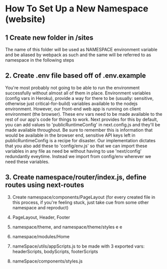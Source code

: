 # How To Set Up a New Namespace (website)

## 1 Create new folder in /sites
  The name of this folder will be used as NAMESPACE environment variable and be aliased by webpack as such
  and the same will be referred to as namespace in the following steps
## 2. Create .env file based off of .env.example
  You're most probably not going to be able to run the environment successfully without almost all of them in place.
  Environment variables (config vars in Heroku), provide a way for there to be (usually: sensitive, otherwise just critical-for-build) variables available to the nodejs environment. However, our front-end web app is running on client environment (the browser). These env vars need to be made available to the rest of our app's code for things to work. Next provides for this by default, you can add values to 'publicRuntimeConfig' in next.config.js and they'll be made available throughout. Be sure to remember this is information that would be available in the browser end, sensitive API keys left in publicRuntimeConfig is a recipe for disaster.
  Our implementation dictates that you also add these to 'config/env.js' so that we can import these variables in any file as need be without having to use 'next/config' redundantly eveytime. Instead we import from config/env wherever we need these variables.

## 3. Create namespace/router/index.js, define routes using next-routes
3. Create namespace/components/PageLayout (for every created file in this process, if you're feeling stuck, just take cue from some other namespace and reproduct)

4. PageLayout, Header, Footer

5. namespace/theme, and namespace/theme/styles e e

6. namespace/modules/Home

7. nameSpace/utils/appScripts.js to be made with 3 exported vars: headerScripts, bodyScripts, footerScripts

8. nameSpace/components/styles.js